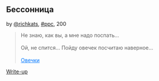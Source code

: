 ## Бессонница
by [@richkats](https://t.me/richkats), [#ppc](/README.md#ppc), 200

> Не знаю, как вы, а мне надо поспать...<br><br>Ой, не спится... Пойду овечек посчитаю наверное...<br><br><a style="color:#0077FF" href="http://richkats.punchclub.ru:5555/" >Овечки</a>


[Write-up](WRITEUP.md)